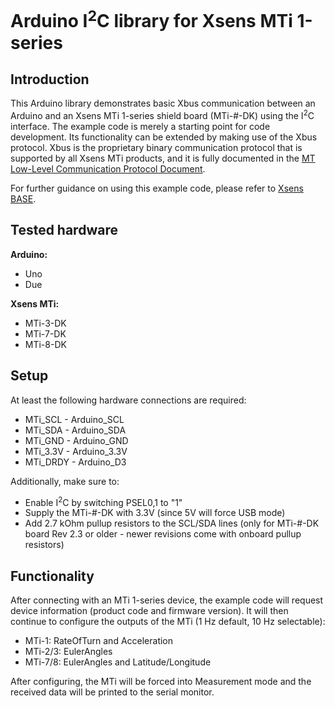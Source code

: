 # Arduino I<sup>2</sup>C library for Xsens MTi 1-series #
## Introduction ##
This Arduino library demonstrates basic Xbus communication between an Arduino and an Xsens MTi 1-series shield board (MTi-#-DK) using the I<sup>2</sup>C interface. The example code is merely a starting point for code development. Its functionality can be extended by making use of the Xbus protocol. Xbus is the proprietary binary communication protocol that is supported by all Xsens MTi products, and it is fully documented in the [MT Low-Level Communication Protocol Document](https://mtidocs.xsens.com/mt-low-level-communication-protocol-documentation).

For further guidance on using this example code, please refer to [Xsens BASE](https://base.xsens.com/s/article/Interfacing-the-MTi-1-series-DK-with-an-Arduino?language=en_US).

## Tested hardware ##
**Arduino:**
* Uno
* Due

**Xsens MTi:**
* MTi-3-DK
* MTi-7-DK
* MTi-8-DK

## Setup ##
At least the following hardware connections are required:
* MTi_SCL - Arduino_SCL
* MTi_SDA - Arduino_SDA
* MTi_GND - Arduino_GND
* MTi_3.3V - Arduino_3.3V
* MTi_DRDY - Arduino_D3

Additionally, make sure to:
* Enable I<sup>2</sup>C by switching PSEL0,1 to "1"
* Supply the MTi-#-DK with 3.3V (since 5V will force USB mode)
* Add 2.7 kOhm pullup resistors to the SCL/SDA lines (only for MTi-#-DK board Rev 2.3 or older - newer revisions come with onboard pullup resistors)

## Functionality ##
After connecting with an MTi 1-series device, the example code will request device information (product code and firmware version). It will then continue to configure the outputs of the MTi (1 Hz default, 10 Hz selectable):
* MTi-1: RateOfTurn and Acceleration
* MTi-2/3: EulerAngles
* MTi-7/8: EulerAngles and Latitude/Longitude

After configuring, the MTi will be forced into Measurement mode and the received data will be printed to the serial monitor. 

